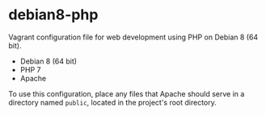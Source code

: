 # debian8-php
Vagrant configuration file for web development using PHP on Debian 8 (64 bit).

- Debian 8 (64 bit)
- PHP 7
- Apache

To use this configuration, place any files that Apache should serve in a
directory named `public`, located in the project's root directory.
